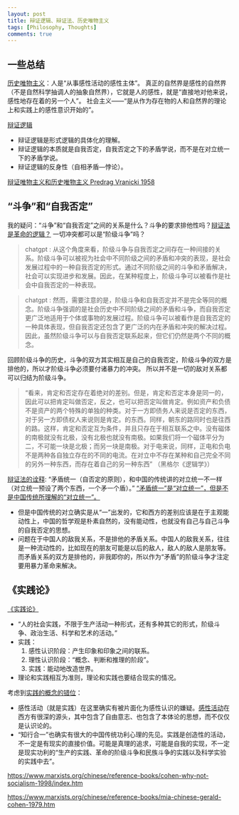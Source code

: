 ```yaml
---
layout: post
title: 辩证逻辑、辩证法、历史唯物主义
tags: [Philosophy, Thoughts]
comments: true
---
```


## 一些总结

[历史唯物主义](/Philosophy/general/philo_hist/#l3.1)：人是“从事感性活动的感性主体”。
真正的自然界是感性的自然界（不是自然科学抽调人的抽象自然界），它就是人的感性，就是“直接地对他来说，感性地存在着的另一个人”。
社会主义——“是从作为存在物的人和自然界的理论上和实践上的感性意识开始的”。

[辩证逻辑](/Philosophy/general/philo_hist/#l6)
* 辩证逻辑是形式逻辑的具体化的理解。
* 辩证逻辑的本质就是自我否定，自我否定之下的矛盾学说，而不是在对立统一下的矛盾学说。
* 辩证逻辑的反身性（自相矛盾—悖论）。

[辩证唯物主义和历史唯物主义 Predrag Vranicki 1958](/Philosophy/western/marx/Vranicki)

## “斗争”和“自我否定”

我的疑问：<n>“斗争”和“自我否定”之间的关系是什么？</n>斗争的要求排他性吗？[辩证法是革命的逻辑？](/Philosophy/western/marx/wdf/#l2.2)
一切冲突都可以是“阶级斗争”吗？

> chatgpt : 从这个角度来看，阶级斗争与自我否定之间存在一种间接的关系。阶级斗争可以被视为社会中不同阶级之间的矛盾和冲突的表现，是社会发展过程中的一种自我否定的形式。通过不同阶级之间的斗争和矛盾解决，社会可以实现进步和发展。因此，在某种程度上，阶级斗争可以被看作是社会中自我否定的一种表现。

> chatgpt : 然而，需要注意的是，阶级斗争和自我否定并不是完全等同的概念。阶级斗争强调的是社会历史中不同阶级之间的矛盾和斗争，而自我否定更广泛地适用于个体或事物的发展过程。阶级斗争可以被看作是自我否定的一种具体表现，但自我否定还包含了更广泛的内在矛盾和冲突的解决过程。因此，虽然阶级斗争可以与自我否定联系起来，但它们仍然是两个不同的概念。

回顾阶级斗争的历史，斗争的双方其实相互是自己的自我否定，阶级斗争的双方是排他的，所以才阶级斗争必须要付诸暴力的冲突。
所以并不是一切的敌对关系都可以归结为阶级斗争。

> “看来，肯定和否定存在着绝对的差别。但是，肯定和否定本身是同一的，因此可以把肯定叫做否定，反之，也可以把否定叫做肯定。例如资产和负债不是资产的两个特殊的单独的种类。对于一方即债务人来说是否定的东西，对于另一方即债权人来说则是肯定。的东西。同样，朝东的路同时也是往西的路。这样，肯定和否定互为条件，并且只存在于相互联系之中。没有磁体的南极就没有北极，没有北极也就没有南极。如果我们将一个磁体平分为二，不可能一块是北极；而另一块是南极。对于电来说，同样，正电和负电不是两种各自独立存在的不同的电流。在对立中不存在某种和自己完全不同的另外一种东西，而存在着自己的另一种东西” （黑格尔《逻辑学》）

[辩证法的诠释](/Philosophy/general/philo_hist/#l14): “矛盾统一（自否定的原则），和中国的传统讲的对立统一不一样（对立统一预设了两个东西，一个矛一个盾）。”
<u>“矛盾统一”是“对立统一”，但是不是中国传统所理解的“对立统一”。</u>

* 但是中国传统的对立确实是从“一”出发的，它和西方的差别应该是在于主观能动性上，中国的哲学观是朴素自然的，没有能动性，也就没有自己与自己斗争的自我否定的思想。
* 问题在于中国人的敌我关系，不是排他的矛盾关系。中国人的敌我关系，往往是一种流动性的，比如现在的朋友可能是以后的敌人，敌人的敌人是朋友等。而矛盾关系的双方是排他的，非我即你的，所以作为“矛盾”的阶级斗争才注定要用暴力革命来解决。

## 《实践论》

[《实践论》](https://www.marxists.org/chinese/maozedong/marxist.org-chinese-mao-193707.htm)
* “人的社会实践，不限于生产活动一种形式，还有多种其它的形式，阶级斗争、政治生活、科学和艺术的活动。”
* 实践：
  1. 感性认识阶段：产生印象和印象之间的联系。
  2. 理性认识阶段：“概念、判断和推理的阶段”。
  3. 实践：能动地改造世界。
* 理论和实践相互为准则，理论和实践也要结合现实的情况。

考虑到[实践的概念的错位](/Philosophy/general/philo_hist/#l14.8)：
* 感性活动（就是实践）在这里确实有被片面化为感性认识的嫌疑。[感性活动](/Philosophy/western/marx/wdf/#l2.1)在西方有很深的源头，其中包含了自由意志、也包含了本体论的思想，而不仅仅是认识论的。
* “知行合一”也确实有很大的中国传统功利心理的先见。实践是创造性的活动，不一定是有现实的直接价值。可能是真理的追求，可能是自我的实现，不一定是现实功利的“生产的实践、革命的阶级斗争和民族斗争的实践以及科学实验的实践中去”。


https://www.marxists.org/chinese/reference-books/cohen-why-not-socialism-1998/index.htm


https://www.marxists.org/chinese/reference-books/mia-chinese-gerald-cohen-1979.htm
